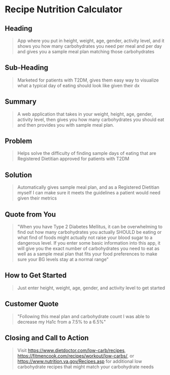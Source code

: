 # Recipe Nutrition Calculator

## Heading

> App where you put in height, weight, age, gender, activity level, and it shows you how many carbohydrates you need per meal and per day and gives you a sample meal plan matching those carbohydrates

## Sub-Heading

> Marketed for patients with T2DM, gives them easy way to visualize what a typical day of eating should look like given their dx

## Summary

> A web application that takes in your weight, height, age, gender, activity level, then gives you how many carbohydrates you should eat and then provides you with sample meal plan.

## Problem

> Helps solve the difficulty of finding sample days of eating that are Registered Dietitian approved for patients with T2DM

## Solution

> Automatically gives sample meal plan, and as a Registered Dietitian myself I can make sure it meets the guidelines a patient would need given their metrics

## Quote from You

> "When you have Type 2 Diabetes Mellitus, it can be overwhelming to find out how many carbohydrates you actually SHOULD be eating or what find of foods might actually not raise your blood sugar to a dangerous level. If you enter some basic information into this app, it will give you the exact number of carbohydrates you need to eat as well as a sample meal plan that fits your food preferences to make sure your BG levels stay at a normal range"

## How to Get Started

> Just enter height, weight, age, gender, and activity level to get started

## Customer Quote

> "Following this meal plan and carbohydrate count I was able to decrease my Ha1c from a 7.5% to a 6.5%"

## Closing and Call to Action

> Visit https://www.dietdoctor.com/low-carb/recipes, https://fitmencook.com/recipes/workout/low-carbs/, or https://www.nutrition.va.gov/Recipes.asp for additional low carbohydrate recipes that might match your carbohydrate needs
